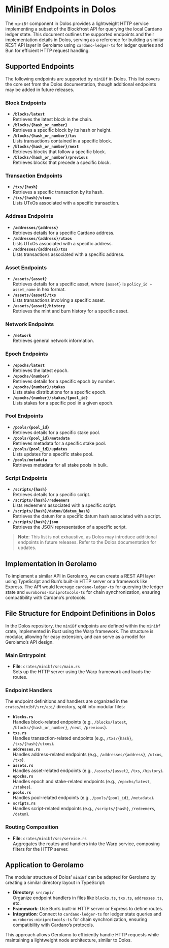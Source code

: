 # MiniBf Endpoints in Dolos

The `miniBf` component in Dolos provides a lightweight HTTP service implementing a subset of the Blockfrost API for querying the local Cardano ledger state. This document outlines the supported endpoints and their implementation details in Dolos, serving as a reference for building a similar REST API layer in Gerolamo using `cardano-ledger-ts` for ledger queries and Bun for efficient HTTP request handling.

## Supported Endpoints

The following endpoints are supported by `miniBf` in Dolos. This list covers the core set from the Dolos documentation, though additional endpoints may be added in future releases.

### Block Endpoints
- **`/blocks/latest`**  
  Retrieves the latest block in the chain.
- **`/blocks/{hash_or_number}`**  
  Retrieves a specific block by its hash or height.
- **`/blocks/{hash_or_number}/txs`**  
  Lists transactions contained in a specific block.
- **`/blocks/{hash_or_number}/next`**  
  Retrieves blocks that follow a specific block.
- **`/blocks/{hash_or_number}/previous`**  
  Retrieves blocks that precede a specific block.

### Transaction Endpoints
- **`/txs/{hash}`**  
  Retrieves a specific transaction by its hash.
- **`/txs/{hash}/utxos`**  
  Lists UTxOs associated with a specific transaction.

### Address Endpoints
- **`/addresses/{address}`**  
  Retrieves details for a specific Cardano address.
- **`/addresses/{address}/utxos`**  
  Lists UTxOs associated with a specific address.
- **`/addresses/{address}/txs`**  
  Lists transactions associated with a specific address.

### Asset Endpoints
- **`/assets/{asset}`**  
  Retrieves details for a specific asset, where `{asset}` is `policy_id + asset_name` in hex format.
- **`/assets/{asset}/txs`**  
  Lists transactions involving a specific asset.
- **`/assets/{asset}/history`**  
  Retrieves the mint and burn history for a specific asset.

### Network Endpoints
- **`/network`**  
  Retrieves general network information.

### Epoch Endpoints
- **`/epochs/latest`**  
  Retrieves the latest epoch.
- **`/epochs/{number}`**  
  Retrieves details for a specific epoch by number.
- **`/epochs/{number}/stakes`**  
  Lists stake distributions for a specific epoch.
- **`/epochs/{number}/stakes/{pool_id}`**  
  Lists stakes for a specific pool in a given epoch.

### Pool Endpoints
- **`/pools/{pool_id}`**  
  Retrieves details for a specific stake pool.
- **`/pools/{pool_id}/metadata`**  
  Retrieves metadata for a specific stake pool.
- **`/pools/{pool_id}/updates`**  
  Lists updates for a specific stake pool.
- **`/pools/metadata`**  
  Retrieves metadata for all stake pools in bulk.

### Script Endpoints
- **`/scripts/{hash}`**  
  Retrieves details for a specific script.
- **`/scripts/{hash}/redeemers`**  
  Lists redeemers associated with a specific script.
- **`/scripts/{hash}/datum/{datum_hash}`**  
  Retrieves the datum for a specific datum hash associated with a script.
- **`/scripts/{hash}/json`**  
  Retrieves the JSON representation of a specific script.

> **Note**: This list is not exhaustive, as Dolos may introduce additional endpoints in future releases. Refer to the Dolos documentation for updates.

## Implementation in Gerolamo

To implement a similar API in Gerolamo, we can create a REST API layer using TypeScript and Bun’s built-in HTTP server or a framework like Express. The API would leverage `cardano-ledger-ts` for querying the ledger state and `ouroboros-miniprotocols-ts` for chain synchronization, ensuring compatibility with Cardano’s protocols.

## File Structure for Endpoint Definitions in Dolos

In the Dolos repository, the `miniBf` endpoints are defined within the `minibf` crate, implemented in Rust using the Warp framework. The structure is modular, allowing for easy extension, and can serve as a model for Gerolamo’s API design.

### Main Entrypoint
- **File**: `crates/minibf/src/main.rs`  
  Sets up the HTTP server using the Warp framework and loads the routes.

### Endpoint Handlers
The endpoint definitions and handlers are organized in the `crates/minibf/src/api/` directory, split into modular files:
- **`blocks.rs`**  
  Handles block-related endpoints (e.g., `/blocks/latest`, `/blocks/{hash_or_number}`, `/next`, `/previous`).
- **`txs.rs`**  
  Handles transaction-related endpoints (e.g., `/txs/{hash}`, `/txs/{hash}/utxos`).
- **`addresses.rs`**  
  Handles address-related endpoints (e.g., `/addresses/{address}`, `/utxos`, `/txs`).
- **`assets.rs`**  
  Handles asset-related endpoints (e.g., `/assets/{asset}`, `/txs`, `/history`).
- **`epochs.rs`**  
  Handles epoch and stake-related endpoints (e.g., `/epochs/latest`, `/stakes`).
- **`pools.rs`**  
  Handles pool-related endpoints (e.g., `/pools/{pool_id}`, `/metadata`).
- **`scripts.rs`**  
  Handles script-related endpoints (e.g., `/scripts/{hash}`, `/redeemers`, `/datum`).

### Routing Composition
- **File**: `crates/minibf/src/service.rs`  
  Aggregates the routes and handlers into the Warp service, composing filters for the HTTP server.

## Application to Gerolamo

The modular structure of Dolos’ `miniBf` can be adapted for Gerolamo by creating a similar directory layout in TypeScript:
- **Directory**: `src/api/`  
  Organize endpoint handlers in files like `blocks.ts`, `txs.ts`, `addresses.ts`, etc.
- **Framework**: Use Bun’s built-in HTTP server or Express to define routes.
- **Integration**: Connect to `cardano-ledger-ts` for ledger state queries and `ouroboros-miniprotocols-ts` for chain synchronization, ensuring compatibility with Cardano’s protocols.

This approach allows Gerolamo to efficiently handle HTTP requests while maintaining a lightweight node architecture, similar to Dolos.
